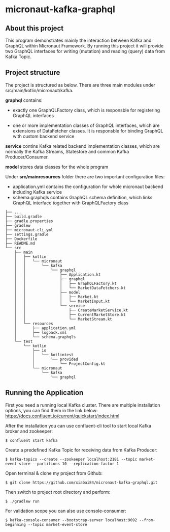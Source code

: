 # micronaut-kafka-graphql

## About this project
This program demonstrates mainly the interaction between Kafka and GraphQL within Micronaut Framework. By running this project it will provide two GraphQL interfaces for writing (mutation) and reading (query) data from Kafka Topic.

## Project structure
The project is structured as below. There are three main modules under src/main/kotlin/micronaut/kafka.


**graphql** contains:

* exactly one GraphQLFactory class, which is responsble for registering GraphQL interfaces

* one or more implementation classes of GraphQL interfaces, which are extensions of DataFetcher classes. It is responsble for binding GraphQL with custom backend service

**service** contins Kafka related backend implementation classes, which are normally the Kafka Streams, Statestore and common Kafka Producer/Consumer.

**model** stores data classes for the whole program

Under **src/mainresources** folder there are two important configuration files:

* application.yml contains the configuration for whole micronaut backend including Kafka service
* schema.graphqls contains GraphQL schema definition, which links GraphQL interface together with GraphQLFactory class

```
├── ...
├── build.gradle
├── gradle.properties
├── gradlew
├── micronaut-cli.yml
├── settings.gradle
├── Dockerfile
├── README.md
└── src
    ├── main
    │   ├── kotlin
    │   │   └── micronaut
    │   │       └── kafka
    │   │           └── graphql
    │   │               ├── Application.kt
    │   │               ├── graphql
    │   │               │   ├── GraphQLFactory.kt
    │   │               │   └── MarketDataFetchers.kt
    │   │               ├── model
    │   │               │   ├── Market.kt
    │   │               │   └── MarketInput.kt
    │   │               └── service
    │   │                   ├── CreateMarketService.kt
    │   │                   ├── CurrentMarketStore.kt
    │   │                   └── MarketStream.kt
    │   └── resources
    │       ├── application.yml
    │       ├── logback.xml
    │       └── schema.graphqls
    └── test
        └── kotlin
            ├── io
            │   └── kotlintest
            │       └── provided
            │           └── ProjectConfig.kt
            └── micronaut
                └── kafka
                    └── graphql
```

## Running the Application
First you need a running local Kafka cluster. There are multiple installation options, you can find them in the link below: https://docs.confluent.io/current/quickstart/index.html

After the installation you can use confluent-cli tool to start local Kafka broker and zookeeper:
```
$ confluent start kafka
```

Create a predefined Kafka Topic for receiving data from Kafka Producer:
```
$ kafka-topics --create --zookeeper localhost:2181 --topic market-event-store --partitions 10 --replication-factor 1
```

Open terminal & clone my project from Github:
```
$ git clone https://github.com/xiabai84/micronaut-kafka-graphql.git
```
Then switch to project root directory and perform:
```
$ ./gradlew run
```

For validation scope you can also use console-consumer:
```
$ kafka-console-consumer --bootstrap-server localhost:9092 --from-beginning --topic market-event-store
```

